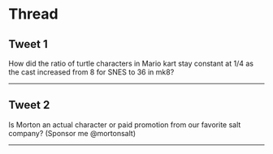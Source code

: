 # Thread

## Tweet 1

How did the ratio of turtle characters in Mario kart stay constant at 1/4 as the cast increased from 8 for SNES to 36 in mk8?

---

## Tweet 2

Is Morton an actual character or paid promotion from our favorite salt company? (Sponsor me @mortonsalt)

---

